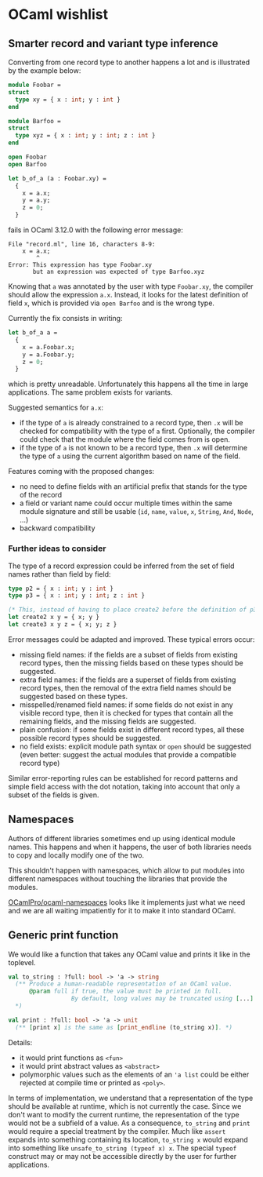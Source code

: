 OCaml wishlist
==============

Smarter record and variant type inference
-----------------------------------------

Converting from one record type to another happens a lot
and is illustrated by the example below:

```ocaml
module Foobar =
struct
  type xy = { x : int; y : int }
end

module Barfoo =
struct
  type xyz = { x : int; y : int; z : int }
end

open Foobar
open Barfoo

let b_of_a (a : Foobar.xy) =
  {
    x = a.x;
    y = a.y;
    z = 0;
  }
```

fails in OCaml 3.12.0 with the following error message:

```
File "record.ml", line 16, characters 8-9:
    x = a.x;
        ^
Error: This expression has type Foobar.xy
       but an expression was expected of type Barfoo.xyz
```

Knowing that `a` was annotated by the user with type `Foobar.xy`,
the compiler should allow the expression `a.x`. Instead,
it looks for the latest definition of field `x`, which is provided
via `open Barfoo` and is the wrong type.

Currently the fix consists in writing:

```ocaml
let b_of_a a =
  {
    x = a.Foobar.x;
    y = a.Foobar.y;
    z = 0;
  }
```

which is pretty unreadable. Unfortunately this happens all the time in large 
applications. The same problem exists for variants.

Suggested semantics for `a.x`:

* if the type of `a` is already constrained to a record type, then 
  `.x` will be checked for compatibility with the type of `a` first.
  Optionally, the compiler could check that the module where the field comes
  from is open.
* if the type of `a` is not known to be a record type, then
  `.x` will determine the type of `a` using the current algorithm
  based on name of the field.


Features coming with the proposed changes:

* no need to define fields with an artificial prefix that stands for the type
  of the record
* a field or variant name could occur multiple times within the same module
  signature and still be usable (`id`, `name`, `value`, `x`, `String`,
  `And`, `Node`, ...)
* backward compatibility


### Further ideas to consider

The type of a record expression could be inferred from the set of 
  field names rather than field by field:

```ocaml
type p2 = { x : int; y : int }
type p3 = { x : int; y : int; z : int }

(* This, instead of having to place create2 before the definition of p3 *)
let create2 x y = { x; y }
let create3 x y z = { x; y; z }
```

Error messages could be adapted and improved. These typical errors occur:

* missing field names: if the fields are a subset of fields from 
  existing record types,
  then the missing fields based on these types should be suggested.
* extra field names: if the fields are a superset of fields from
  existing record types,
  then the removal of the extra field names should be suggested
  based on these types.
* misspelled/renamed field names: if some fields do not exist in any visible
  record type, then it is checked for types that contain all the remaining
  fields, and the missing fields are suggested.
* plain confusion: if some fields exist in different record types,
  all these possible record types should be suggested.
* no field exists: explicit module path syntax or `open` should be suggested
  (even better: suggest the actual modules that provide a compatible
  record type)

Similar error-reporting rules can be established for record patterns
and simple field access with the dot notation, taking into account that
only a subset of the fields is given.


Namespaces
----------

Authors of different libraries sometimes end up using identical module
names. This happens and when it happens, the user of both libraries
needs to copy and locally modify one of the two.

This shouldn't happen with namespaces, which allow to put modules into
different namespaces without touching the libraries
that provide the modules.

[OCamlPro/ocaml-namespaces](https://github.com/OCamlPro/ocaml-namespaces)
looks like it implements just what we need and we are all waiting impatiently
for it to make it into standard OCaml.


Generic print function
----------------------

We would like a function that takes any OCaml value and prints it like in the
toplevel.

```ocaml
val to_string : ?full: bool -> 'a -> string
  (** Produce a human-readable representation of an OCaml value.
      @param full if true, the value must be printed in full.
                  By default, long values may be truncated using [...]
  *)

val print : ?full: bool -> 'a -> unit
  (** [print x] is the same as [print_endline (to_string x)]. *)
```

Details:
* it would print functions as `<fun>`
* it would print abstract values as `<abstract>`
* polymorphic values such as the elements of an `'a list`
  could be either rejected at compile time or printed as `<poly>`.

In terms of implementation, we understand that a
representation of the type should be available at runtime, which
is not currently the case. Since we don't want to modify the current runtime,
the representation of the type would not be a subfield of a value.
As a consequence, `to_string` and `print` would require a special treatment
by the compiler. Much like `assert` expands into something containing
its location, `to_string x` would expand into something like
`unsafe_to_string (typeof x) x`. The special `typeof` construct 
may or may not be accessible directly by the user for further applications.
